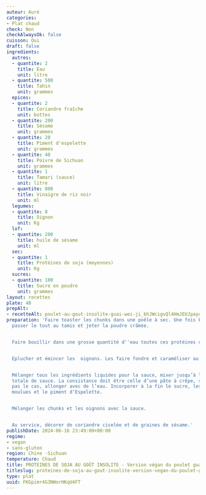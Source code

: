 ```yaml
---
auteur: Auré
categories:
- Plat chaud
check: Non
checkAlwaysOk: false
cuisson: Oui
draft: false
ingredients:
  autres:
  - quantite: 2
    title: Eau
    unit: litre
  - quantite: 500
    title: Tahin
    unit: grammes
  epices:
  - quantite: 2
    title: Coriandre fraîche
    unit: bottes
  - quantite: 200
    title: Sésame
    unit: grammes
  - quantite: 20
    title: Piment d'espelette
    unit: grammes
  - quantite: 40
    title: Poivre de Sichuan
    unit: grammes
  - quantite: 1
    title: Tamari (sauce)
    unit: litre
  - quantite: 800
    title: Vinaigre de riz noir
    unit: ml
  legumes:
  - quantite: 8
    title: Oignon
    unit: Kg
  lof:
  - quantite: 200
    title: huile de sésame
    unit: ml
  sec:
  - quantite: 1
    title: Protéines de soja (moyennes)
    unit: Kg
  sucres:
  - quantite: 100
    title: Sucre en poudre
    unit: grammes
layout: recettes
plate: 40
prepAlt:
- recetteAlt: poulet-au-gout-insolite-guai-wei-ji_bhJWcigvQl4HmJEUJpayq
preparation: 'Faire toaster les chunks dans une poêle à sec. Une fois bien grillé,
  passer le tout au tamis et jeter la poudre crâmée.


  Faire bouillir dans une grosse quantité d''eau toutes ces protéines de soja.


  Eplucher et émincer les  oignons. Les faire fondre et caraméliser au wok. Saler.


  Mélanger tous les ingrédients liquides pour la sauce, mixer jusqu’à l’incorporation
  totale de sauce. La consistance doit être celle d’une pâte à crêpe, si ce n’est
  pas le cas, allonger avec de l’eau. Incorporer à la fin le sucre, les baies de Sichuan
  moulues et le piment d’Espelette.


  Mélanger les chunks et les oignons avec la sauce.


  Au service, décorer de coriandre ciselée et de graines de sésame.'
publishDate: 2024-06-16 23:49:00+00:00
regime:
- vegan
- sans-gluten
region: Chine -Sichuan
temperature: Chaud
title: PROTEINES DE SOJA AU GOÛT INSOLITE - Version végan du poulet guai wei ji
titleslug: proteines-de-soja-au-gout-insolite-version-vegan-du-poulet-guai-wei-ji_FKGpimr4G3NWorHKqU4FT
type: plat
uuid: FKGpimr4G3NWorHKqU4FT
---
```

